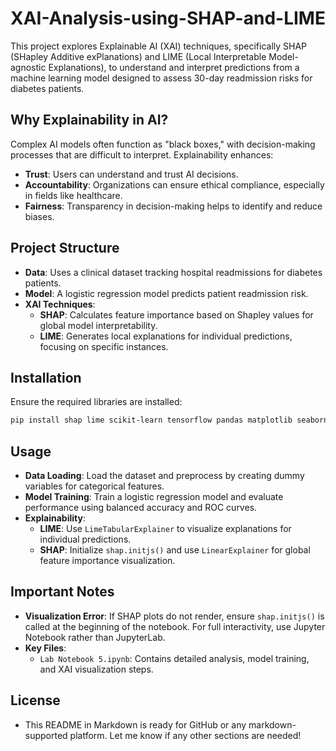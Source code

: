 # XAI-Analysis-using-SHAP-and-LIME

This project explores Explainable AI (XAI) techniques, specifically SHAP (SHapley Additive exPlanations) and LIME (Local Interpretable Model-agnostic Explanations), to understand and interpret predictions from a machine learning model designed to assess 30-day readmission risks for diabetes patients.

## Why Explainability in AI?
Complex AI models often function as "black boxes," with decision-making processes that are difficult to interpret. Explainability enhances:
- **Trust**: Users can understand and trust AI decisions.
- **Accountability**: Organizations can ensure ethical compliance, especially in fields like healthcare.
- **Fairness**: Transparency in decision-making helps to identify and reduce biases.

## Project Structure
- **Data**: Uses a clinical dataset tracking hospital readmissions for diabetes patients.
- **Model**: A logistic regression model predicts patient readmission risk.
- **XAI Techniques**:
  - **SHAP**: Calculates feature importance based on Shapley values for global model interpretability.
  - **LIME**: Generates local explanations for individual predictions, focusing on specific instances.

## Installation
Ensure the required libraries are installed:
```bash
pip install shap lime scikit-learn tensorflow pandas matplotlib seaborn
```
## Usage
- **Data Loading**: Load the dataset and preprocess by creating dummy variables for categorical features.
- **Model Training**: Train a logistic regression model and evaluate performance using balanced accuracy and ROC curves.
- **Explainability**:
  - **LIME**: Use `LimeTabularExplainer` to visualize explanations for individual predictions.
  - **SHAP**: Initialize `shap.initjs()` and use `LinearExplainer` for global feature importance visualization.

## Important Notes
- **Visualization Error**: If SHAP plots do not render, ensure `shap.initjs()` is called at the beginning of the notebook. For full interactivity, use Jupyter Notebook rather than JupyterLab.
- **Key Files**:
  - `Lab Notebook 5.ipynb`: Contains detailed analysis, model training, and XAI visualization steps.

## License
- This README in Markdown is ready for GitHub or any markdown-supported platform. Let me know if any other sections are needed!



